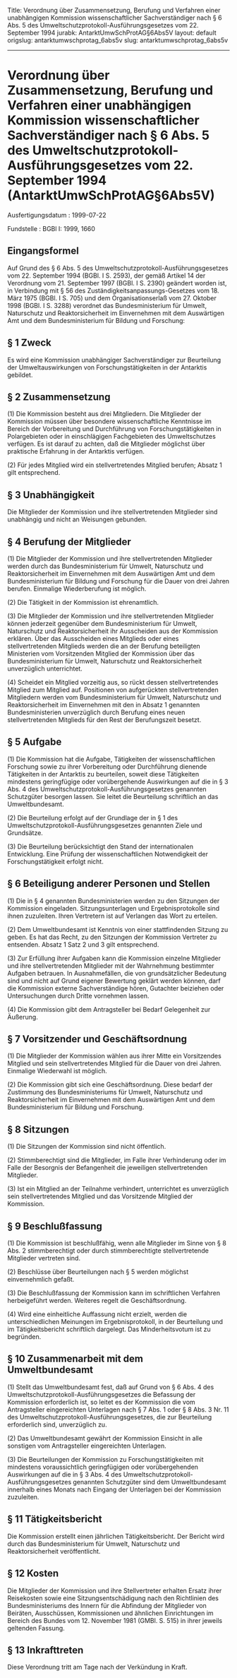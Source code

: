 Title: Verordnung über Zusammensetzung, Berufung und Verfahren einer unabhängigen
  Kommission wissenschaftlicher Sachverständiger nach § 6 Abs. 5 des Umweltschutzprotokoll-Ausführungsgesetzes
  vom 22. September 1994
jurabk: AntarktUmwSchProtAG§6Abs5V
layout: default
origslug: antarktumwschprotag_6abs5v
slug: antarktumwschprotag_6abs5v

---

# Verordnung über Zusammensetzung, Berufung und Verfahren einer unabhängigen Kommission wissenschaftlicher Sachverständiger nach § 6 Abs. 5 des Umweltschutzprotokoll-Ausführungsgesetzes vom 22. September 1994 (AntarktUmwSchProtAG§6Abs5V)

Ausfertigungsdatum
:   1999-07-22

Fundstelle
:   BGBl I: 1999, 1660



## Eingangsformel

Auf Grund des § 6 Abs. 5 des Umweltschutzprotokoll-Ausführungsgesetzes
vom 22. September 1994 (BGBl. I S. 2593), der gemäß Artikel 14 der
Verordnung vom 21. September 1997 (BGBl. I S. 2390) geändert worden
ist, in Verbindung mit § 56 des Zuständigkeitsanpassungs-Gesetzes vom
18\. März 1975 (BGBl. I S. 705) und dem Organisationserlaß vom 27.
Oktober 1998 (BGBl. I S. 3288) verordnet das Bundesministerium für
Umwelt, Naturschutz und Reaktorsicherheit im Einvernehmen mit dem
Auswärtigen Amt und dem Bundesministerium für Bildung und Forschung:


## § 1 Zweck

Es wird eine Kommission unabhängiger Sachverständiger zur Beurteilung
der Umweltauswirkungen von Forschungstätigkeiten in der Antarktis
gebildet.


## § 2 Zusammensetzung

(1) Die Kommission besteht aus drei Mitgliedern. Die Mitglieder der
Kommission müssen über besondere wissenschaftliche Kenntnisse im
Bereich der Vorbereitung und Durchführung von Forschungstätigkeiten in
Polargebieten oder in einschlägigen Fachgebieten des Umweltschutzes
verfügen. Es ist darauf zu achten, daß die Mitglieder möglichst über
praktische Erfahrung in der Antarktis verfügen.

(2) Für jedes Mitglied wird ein stellvertretendes Mitglied berufen;
Absatz 1 gilt entsprechend.


## § 3 Unabhängigkeit

Die Mitglieder der Kommission und ihre stellvertretenden Mitglieder
sind unabhängig und nicht an Weisungen gebunden.


## § 4 Berufung der Mitglieder

(1) Die Mitglieder der Kommission und ihre stellvertretenden
Mitglieder werden durch das Bundesministerium für Umwelt, Naturschutz
und Reaktorsicherheit im Einvernehmen mit dem Auswärtigen Amt und dem
Bundesministerium für Bildung und Forschung für die Dauer von drei
Jahren berufen. Einmalige Wiederberufung ist möglich.

(2) Die Tätigkeit in der Kommission ist ehrenamtlich.

(3) Die Mitglieder der Kommission und ihre stellvertretenden
Mitglieder können jederzeit gegenüber dem Bundesministerium für
Umwelt, Naturschutz und Reaktorsicherheit ihr Ausscheiden aus der
Kommission erklären. Über das Ausscheiden eines Mitglieds oder eines
stellvertretenden Mitglieds werden die an der Berufung beteiligten
Ministerien vom Vorsitzenden Mitglied der Kommission über das
Bundesministerium für Umwelt, Naturschutz und Reaktorsicherheit
unverzüglich unterrichtet.

(4) Scheidet ein Mitglied vorzeitig aus, so rückt dessen
stellvertretendes Mitglied zum Mitglied auf. Positionen von
aufgerückten stellvertretenden Mitgliedern werden vom
Bundesministerium für Umwelt, Naturschutz und Reaktorsicherheit im
Einvernehmen mit den in Absatz 1 genannten Bundesministerien
unverzüglich durch Berufung eines neuen stellvertretenden Mitglieds
für den Rest der Berufungszeit besetzt.


## § 5 Aufgabe

(1) Die Kommission hat die Aufgabe, Tätigkeiten der wissenschaftlichen
Forschung sowie zu ihrer Vorbereitung oder Durchführung dienende
Tätigkeiten in der Antarktis zu beurteilen, soweit diese Tätigkeiten
mindestens geringfügige oder vorübergehende Auswirkungen auf die in §
3 Abs. 4 des Umweltschutzprotokoll-Ausführungsgesetzes genannten
Schutzgüter besorgen lassen. Sie leitet die Beurteilung schriftlich an
das Umweltbundesamt.

(2) Die Beurteilung erfolgt auf der Grundlage der in § 1 des
Umweltschutzprotokoll-Ausführungsgesetzes genannten Ziele und
Grundsätze.

(3) Die Beurteilung berücksichtigt den Stand der internationalen
Entwicklung. Eine Prüfung der wissenschaftlichen Notwendigkeit der
Forschungstätigkeit erfolgt nicht.


## § 6 Beteiligung anderer Personen und Stellen

(1) Die in § 4 genannten Bundesministerien werden zu den Sitzungen der
Kommission eingeladen. Sitzungsunterlagen und Ergebnisprotokolle sind
ihnen zuzuleiten. Ihren Vertretern ist auf Verlangen das Wort zu
erteilen.

(2) Dem Umweltbundesamt ist Kenntnis von einer stattfindenden Sitzung
zu geben. Es hat das Recht, zu den Sitzungen der Kommission Vertreter
zu entsenden. Absatz 1 Satz 2 und 3 gilt entsprechend.

(3) Zur Erfüllung ihrer Aufgaben kann die Kommission einzelne
Mitglieder und ihre stellvertretenden Mitglieder mit der Wahrnehmung
bestimmter Aufgaben betrauen. In Ausnahmefällen, die von
grundsätzlicher Bedeutung sind und nicht auf Grund eigener Bewertung
geklärt werden können, darf die Kommission externe Sachverständige
hören, Gutachter beiziehen oder Untersuchungen durch Dritte vornehmen
lassen.

(4) Die Kommission gibt dem Antragsteller bei Bedarf Gelegenheit zur
Äußerung.


## § 7 Vorsitzender und Geschäftsordnung

(1) Die Mitglieder der Kommission wählen aus ihrer Mitte ein
Vorsitzendes Mitglied und sein stellvertretendes Mitglied für die
Dauer von drei Jahren. Einmalige Wiederwahl ist möglich.

(2) Die Kommission gibt sich eine Geschäftsordnung. Diese bedarf der
Zustimmung des Bundesministeriums für Umwelt, Naturschutz und
Reaktorsicherheit im Einvernehmen mit dem Auswärtigen Amt und dem
Bundesministerium für Bildung und Forschung.


## § 8 Sitzungen

(1) Die Sitzungen der Kommission sind nicht öffentlich.

(2) Stimmberechtigt sind die Mitglieder, im Falle ihrer Verhinderung
oder im Falle der Besorgnis der Befangenheit die jeweiligen
stellvertretenden Mitglieder.

(3) Ist ein Mitglied an der Teilnahme verhindert, unterrichtet es
unverzüglich sein stellvertretendes Mitglied und das Vorsitzende
Mitglied der Kommission.


## § 9 Beschlußfassung

(1) Die Kommission ist beschlußfähig, wenn alle Mitglieder im Sinne
von § 8 Abs. 2 stimmberechtigt oder durch stimmberechtigte
stellvertretende Mitglieder vertreten sind.

(2) Beschlüsse über Beurteilungen nach § 5 werden möglichst
einvernehmlich gefaßt.

(3) Die Beschlußfassung der Kommission kann im schriftlichen Verfahren
herbeigeführt werden. Weiteres regelt die Geschäftsordnung.

(4) Wird eine einheitliche Auffassung nicht erzielt, werden die
unterschiedlichen Meinungen im Ergebnisprotokoll, in der Beurteilung
und im Tätigkeitsbericht schriftlich dargelegt. Das Minderheitsvotum
ist zu begründen.


## § 10 Zusammenarbeit mit dem Umweltbundesamt

(1) Stellt das Umweltbundesamt fest, daß auf Grund von § 6 Abs. 4 des
Umweltschutzprotokoll-Ausführungsgesetzes die Befassung der Kommission
erforderlich ist, so leitet es der Kommission die vom Antragsteller
eingereichten Unterlagen nach § 7 Abs. 1 oder § 8 Abs. 3 Nr. 11 des
Umweltschutzprotokoll-Ausführungsgesetzes, die zur Beurteilung
erforderlich sind, unverzüglich zu.

(2) Das Umweltbundesamt gewährt der Kommission Einsicht in alle
sonstigen vom Antragsteller eingereichten Unterlagen.

(3) Die Beurteilungen der Kommission zu Forschungstätigkeiten mit
mindestens voraussichtlich geringfügigen oder vorübergehenden
Auswirkungen auf die in § 3 Abs. 4 des Umweltschutzprotokoll-
Ausführungsgesetzes genannten Schutzgüter sind dem Umweltbundesamt
innerhalb eines Monats nach Eingang der Unterlagen bei der Kommission
zuzuleiten.


## § 11 Tätigkeitsbericht

Die Kommission erstellt einen jährlichen Tätigkeitsbericht. Der
Bericht wird durch das Bundesministerium für Umwelt, Naturschutz und
Reaktorsicherheit veröffentlicht.


## § 12 Kosten

Die Mitglieder der Kommission und ihre Stellvertreter erhalten Ersatz
ihrer Reisekosten sowie eine Sitzungsentschädigung nach den
Richtlinien des Bundesministeriums des Innern für die Abfindung der
Mitglieder von Beiräten, Ausschüssen, Kommissionen und ähnlichen
Einrichtungen im Bereich des Bundes vom 12. November 1981 (GMBl. S.
515) in ihrer jeweils geltenden Fassung.


## § 13 Inkrafttreten

Diese Verordnung tritt am Tage nach der Verkündung in Kraft.

